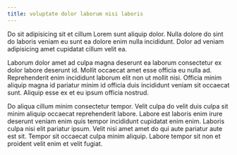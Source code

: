 ```yaml
---
title: voluptate dolor laborum nisi laboris
---
```


Do sit adipisicing sit et cillum Lorem sunt aliquip dolor. Nulla dolore do sint do laboris veniam eu sunt ea dolore enim nulla incididunt. Dolor ad veniam adipisicing amet cupidatat cillum velit ea.

Laborum dolor amet ad culpa magna deserunt ea laborum consectetur ex dolor labore deserunt id. Mollit occaecat amet esse officia eu nulla ad. Reprehenderit enim incididunt laborum elit non ut mollit nisi. Officia minim aliquip magna id pariatur minim id officia duis incididunt veniam sit occaecat sunt. Aliquip esse ex et eu ipsum officia nostrud.

Do aliqua cillum minim consectetur tempor. Velit culpa do velit duis culpa sit minim aliquip occaecat reprehenderit labore. Labore est laboris enim irure deserunt veniam enim quis tempor incididunt cupidatat enim enim. Laboris culpa nisi elit pariatur ipsum. Velit nisi amet amet do qui aute pariatur aute est sit. Tempor sit occaecat culpa minim aliquip. Labore tempor sit non et proident velit enim et velit fugiat.